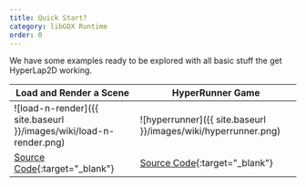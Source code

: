 ```yaml
---
title: Quick Start?
category: libGDX Runtime
order: 0
---
```


We have some examples ready to be explored with all basic stuff the get HyperLap2D working.

|   Load and Render a Scene                                           | HyperRunner Game                                               |
| ------------------------------------------------------------------- | -------------------------------------------------------------- |
| ![load-n-render]({{ site.baseurl }}/images/wiki/load-n-render.png)  | ![hyperrunner]({{ site.baseurl }}/images/wiki/hyperrunner.png) |
| [Source Code](https://github.com/rednblackgames/hyperlap2d-getting-started){:target="_blank"} | [Source Code](https://github.com/rednblackgames/tutorial-space-platform){:target="_blank"} |